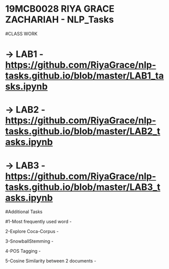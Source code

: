 # 19MCB0028 RIYA GRACE ZACHARIAH - NLP_Tasks

#CLASS WORK
# -> LAB1 -https://github.com/RiyaGrace/nlp-tasks.github.io/blob/master/LAB1_tasks.ipynb
# -> LAB2 -https://github.com/RiyaGrace/nlp-tasks.github.io/blob/master/LAB2_tasks.ipynb
# -> LAB3 -https://github.com/RiyaGrace/nlp-tasks.github.io/blob/master/LAB3_tasks.ipynb

#Additional Tasks

#1-Most frequently used word - 

2-Explore Coca-Corpus        - 

3-SnowballStemming           - 

4-POS Tagging                - 

5-Cosine Similarity between 2 documents -
